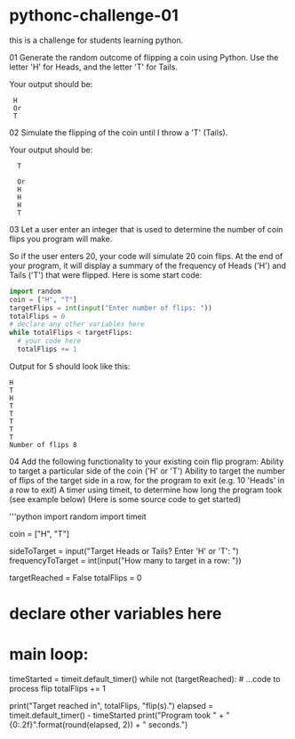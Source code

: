 # pythonc-challenge-01
this is a challenge for students learning python.


01  Generate the random outcome of flipping a coin using Python. Use the letter 'H' for Heads, and the letter 'T' for Tails. 
 
Your output should be: 

 ```
  H 
  Or 
  T 
 ```

02  Simulate the flipping of the coin until I throw a 'T' (Tails). 
 
  Your output should be: 

```
  T 

  Or 
  H 
  H 
  H 
  T 
  ```
 
03 Let a user enter an integer that is used to determine the number of coin flips you program will make. 
  
So if the user enters 20, your code will simulate 20 coin flips. At the end of your program, it will display a summary of the frequency of Heads ('H') and Tails ('T') that were flipped. 
Here is some start code: 
```python
import random 
coin = ["H", "T"] 
targetFlips = int(input("Enter number of flips: ")) 
totalFlips = 0 
# declare any other variables here 
while totalFlips < targetFlips: 
  # your code here 
  totalFlips += 1 
```
Output  for 5 should look like this: 
```
H 
T 
H 
T 
T 
T 
T 
T 
Number of flips 8 
```
 
 
04  Add the following functionality to your existing coin flip program: 
Ability to target a particular side of the coin ('H' or 'T') 
Ability to target the number of flips of the target side in a row, for the program to exit (e.g. 10 'Heads' in a row to exit) 
A timer using timeit, to determine how long the program took (see example below) 
(Here is some source code to get started) 

'''python
import random 
import timeit 
  
coin = ["H", "T"] 
  
sideToTarget = input("Target Heads or Tails? Enter 'H' or 'T': ") 
frequencyToTarget = int(input("How many to target in a row: ")) 
  
targetReached = False 
totalFlips = 0 
# declare other variables here 
  
# main loop: 
timeStarted = timeit.default_timer() 
while not (targetReached): 
    # ...code to process flip 
    totalFlips += 1 
  
print("Target reached in", totalFlips, "flip(s).") 
elapsed = timeit.default_timer() - timeStarted 
print("Program took " + "{0:.2f}".format(round(elapsed, 2)) + " seconds.") 
```
